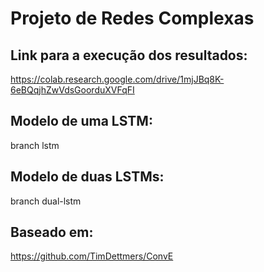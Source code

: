 # Projeto de Redes Complexas

## Link para a execução dos resultados:
https://colab.research.google.com/drive/1mjJBq8K-6eBQqjhZwVdsGoorduXVFqFI

## Modelo de uma LSTM:
branch lstm

## Modelo de duas LSTMs:
branch dual-lstm

## Baseado em:
https://github.com/TimDettmers/ConvE
